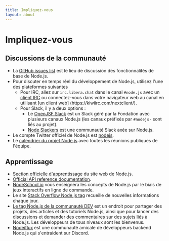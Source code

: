```yaml
---
title: Impliquez-vous
layout: about
---
```


# Impliquez-vous

## Discussions de la communauté

- La [GitHub issues list](https://github.com/nodejs/node/issues) est le lieu de discussion des fonctionnalités de base de Node.js.
- Pour discuter en temps réel du développement de Node.js, utilisez l'une des plateformes suivantes
  - Pour IRC, allez sur `irc.libera.chat` dans le canal `#node.js` avec un [client IRC](https://en.wikipedia.org/wiki/Comparison_of_Internet_Relay_Chat_clients) ou connectez-vous dans votre navigateur web au canal en utilisant [un client web] (https\://kiwiirc.com/nextclient/).
  - Pour Slack, il y a deux options :
    - Le [OpenJSF Slack](https://slack-invite.openjsf.org/) est un Slack géré par la Fondation avec plusieurs canaux Node.js (les canaux préfixés par `#nodejs-` sont liés au projet).
    - [Node Slackers](https://www.nodeslackers.com/) est une communauté Slack axée sur Node.js.
- Le compte Twitter officiel de Node.js est [nodejs](https://twitter.com/nodejs).
- Le [calendrier du projet Node.js](https://nodejs.org/calendar) avec toutes les réunions publiques de l'équipe.

## Apprentissage

- [Section officielle d'apprentissage](https://nodejs.org/en/learn/) du site web de Node.js.
- [Official API reference documentation](https://nodejs.org/api/).
- [NodeSchool.io](https://nodeschool.io/) vous enseignera les concepts de Node.js par le biais de jeux interactifs en ligne de commande.
- Le site [Stack Overflow Node.js tag](https://stackoverflow.com/questions/tagged/node.js) recueille de nouvelles informations chaque jour.
- [Le tag Node.js de la communauté DEV](https://dev.to/t/node) est un endroit pour partager des projets, des articles et des tutoriels Node.js, ainsi que pour lancer des discussions et demander des commentaires sur des sujets liés à Node.js. Les développeurs de tous niveaux sont les bienvenus.
- [Nodeiflux](https://discordapp.com/invite/vUsrbjd) est une communauté amicale de développeurs backend Node.js qui s'entraident sur Discord.
